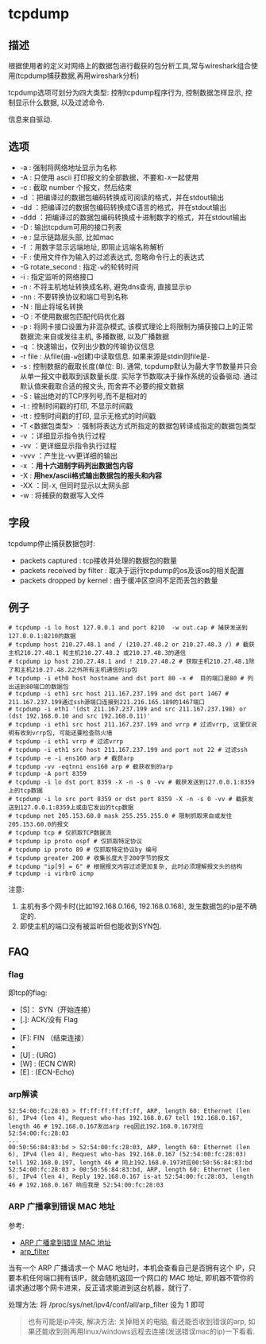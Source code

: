 # tcpdump

## 描述

根据使用者的定义对网络上的数据包进行截获的包分析工具,常与wireshark组合使用(tcpdump捕获数据,再用wireshark分析)

tcpdump选项可划分为四大类型: 控制tcpdump程序行为, 控制数据怎样显示, 控制显示什么数据, 以及过滤命令.

信息来自驱动.

## 选项
- -a : 强制将网络地址显示为名称
- -A : 只使用 ascii 打印报文的全部数据，不要和`-X`一起使用
- -c <number> : 截取 number 个报文，然后结束
- -d ：把编译过的数据包编码转换成可阅读的格式，并在stdout输出
- -dd ：把编译过的数据包编码转换成C语言的格式，并在stdout输出
- -ddd ：把编译过的数据包编码转换成十进制数字的格式，并在stdout输出
- -D : 输出tcpdum可用的接口列表
- -e : 显示链路层头部, 比如mac
- -f ：用数字显示远端地址, 即阻止远端名称解析
- -F : 使用文件作为输入的过滤表达式, 忽略命令行上的表达式
- -G rotate_second : 指定`-w`的轮转时间
- -i : 指定监听的网络接口
- -n : 不将主机地址转换成名称, 避免dns查询, 直接显示ip
- -nn : 不要转换协议和端口号到名称
- -N : 阻止将域名转换
- -O : 不使用数据包匹配代码优化器
- -p : 将网卡接口设置为非混杂模式, 该模式理论上将限制为捕获接口上的正常数据流:来自或发往主机, 多播数据, 以及广播数据
- -q ：快速输出，仅列出少数的传输协议信息
- -r file : 从file(由`-w`创建)中读取信息. 如果来源是stdin则file是`-`
- -s<N> : 控制数据的截取长度(单位: B). 通常, tcpdump默认为最大字节数量并只会从单一报文中截取到该数量长度. 实际字节数取决于操作系统的设备驱动. 通过默认值来截取合适的报文头, 而舍弃不必要的报文数据
- -S : 输出绝对的TCP序列号,而不是相对的
- -t : 控制时间戳的打印, 不显示时间戳
- -tt : 控制时间戳的打印, 显示无格式的时间戳
- -T <数据包类型> ：强制将表达方式所指定的数据包转译成指定的数据包类型
- -v ：详细显示指令执行过程
- -vv ：更详细显示指令执行过程
- -vvv ：产生比-vv更详细的输出
- -x ：**用十六进制字码列出数据包内容**
- -X : **用hex/ascii格式输出数据包的报头和内容**
- -XX ：同`-X`, 但同时显示以太网头部
- -w : 将捕获的数据写入文件

## 字段
tcpdump停止捕获数据包时:
- packets captured : tcp接收并处理的数据包的数量
- packets received by filter : 取决于运行tcpdump的os及该os的相关配置
- packets dropped by kernel : 由于缓冲区空间不足而丢包的数量

## 例子
    # tcpdump -i lo host 127.0.0.1 and port 8210  -w out.cap # 捕获发送到127.0.0.1:8210的数据
    # tcpdump host 210.27.48.1 and / (210.27.48.2 or 210.27.48.3 /) # 截获主机210.27.48.1 和主机210.27.48.2 或210.27.48.3的通信
    # tcpdump ip host 210.27.48.1 and ! 210.27.48.2 # 获取主机210.27.48.1除了和主机210.27.48.2之外所有主机通信的ip包
    # tcpdump -i eth0 host hostname and dst port 80 -x #  目的端口是80 # 列出送到80端口的数据包
    # tcpdump -i eth1 src host 211.167.237.199 and dst port 1467 # 211.167.237.199通过ssh源端口连接到221.216.165.189的1467端口
    # tcpdump -i eth1 '(dst 211.167.237.199 and src 211.167.237.198) or (dst 192.168.0.10 and src 192.168.0.11)'
    # tcpdump -i eth1 src host 211.167.237.199 and vrrp # 过滤vrrp, 这里仅说明有收到vrrp包, 可能还要检查防火墙
    # tcpdump -i eth1 vrrp # 过滤vrrp
    # tcpdump -i eth1 src host 211.167.237.199 and port not 22 # 过滤ssh
    # tcpdump -e -i ens160 arp # 截获arp
    # tcpdump -vv -eqtnni ens160 arp # 截获收到的arp
    # tcpdump -A port 8359
    # tcpdump -i lo dst port 8359 -X -n -s 0 -vv # 截获发送到127.0.0.1:8359上的tcp数据
    # tcpdump -i lo src port 8359 or dst port 8359 -X -n -s 0 -vv # 截获发送到127.0.0.1:8359上或由它发出的tcp数据
    # tcpdump net 205.153.60.0 mask 255.255.255.0 # 限制抓取来自或发往205.153.60.0的报文
    # tcpdump tcp # 仅抓取TCP数据流
    # tcpdump ip proto ospf # 仅抓取特定协议
    # tcpdump ip proto 89 # 仅抓取特定协议by 编号
    # tcpdump greater 200 # 收集长度大于200字节的报文
    # tcpdump "ip[9] = 6" # 根据报文内容过滤更加复杂, 此时必须理解报文头的结构
    # tcpdump -i virbr0 icmp

注意:
1. 主机有多个网卡时(比如192.168.0.166, 192.168.0.168), 发生数据包的ip是不确定的.
1. 即使主机的端口没有被监听但也能收到SYN包.

## FAQ
### flag
即tcp的flag:
- [S]： SYN（开始连接）
- [.]: ACK/没有 Flag
- [P]: PUSH（推送数据）
- [F]: FIN （结束连接）
- [R]: RST（重置连接）
- [U] : (URG)
- [W] : (ECN CWR)
- [E] : (ECN-Echo)

### arp解读
```
52:54:00:fc:28:03 > ff:ff:ff:ff:ff:ff, ARP, length 60: Ethernet (len 6), IPv4 (len 4), Request who-has 192.168.0.67 tell 192.168.0.167, length 46 # 192.168.0.167发出arp req因此192.168.0.167对应52:54:00:fc:28:03
...
00:50:56:84:83:bd > 52:54:00:fc:28:03, ARP, length 60: Ethernet (len 6), IPv4 (len 4), Request who-has 192.168.0.167 (52:54:00:fc:28:03) tell 192.168.0.197, length 46 # 同上192.168.0.197对应00:50:56:84:83:bd 
52:54:00:fc:28:03 > 00:50:56:84:83:bd, ARP, length 60: Ethernet (len 6), IPv4 (len 4), Reply 192.168.0.167 is-at 52:54:00:fc:28:03, length 46 # 192.168.0.167 响应我是 52:54:00:fc:28:03
```

### ARP 广播拿到错误 MAC 地址
参考:
-  [ARP 广播拿到错误 MAC 地址](http://xy.am/2015/04/19/arp/)
- [arp_filter](https://lwn.net/Articles/45386/#arp_filter)

当有一个 ARP 广播请求一个 MAC 地址时，本机会查看自己是否拥有这个 IP，只要本机任何端口拥有该IP，就会随机返回一个网口的 MAC 地址, 即机器不管你的请求通过哪个网卡进来，反正请求能进到这台机器，就行了.

处理方法: 将 /proc/sys/net/ipv4/conf/all/arp_filter 设为 1 即可

> 也有可能是ip冲突, 解决方法: 关掉相关的电脑, 看还能否收到错误的arp, 如果还能收到则再用linux/windows远程去连接(发送错误mac的ip)一下看看.

